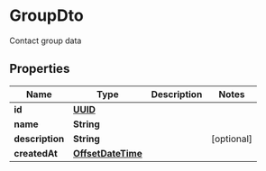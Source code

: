 

# GroupDto

Contact group data
## Properties

Name | Type | Description | Notes
------------ | ------------- | ------------- | -------------
**id** | [**UUID**](UUID) |  | 
**name** | **String** |  | 
**description** | **String** |  |  [optional]
**createdAt** | [**OffsetDateTime**](OffsetDateTime) |  | 



